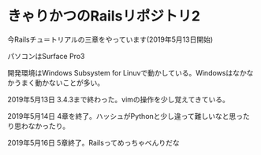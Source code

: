 # きゃりかつのRailsリポジトリ2

今Railsチュ＝トリアルの三章をやっています(2019年5月13日開始)

パソコンはSurface Pro3

開発環境はWindows Subsystem for Linuvで動かしている。Windowsはなかなかうまく動かないことが多い。

2019年5月13日 3.4.3まで終わった。vimの操作を少し覚えてきている。

2019年5月14日 4章を終了。ハッシュがPythonと少し違って難しいなと思ったり思わなかったり。

2019年5月16日 5章終了。Railsってめっちゃべんりだな
